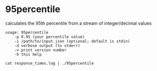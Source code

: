 95percentile
============

calculates the 95th percentile from a stream of integer/decimal values

    usage: 95percentile
        -p 0.95 (your percentile value)
        -i /path/to/input.json (optional; default is stdin)
        -d verbose output (to stderr)
        -v print version number
        -h this help

    cat response_times.log | ./95percentile

